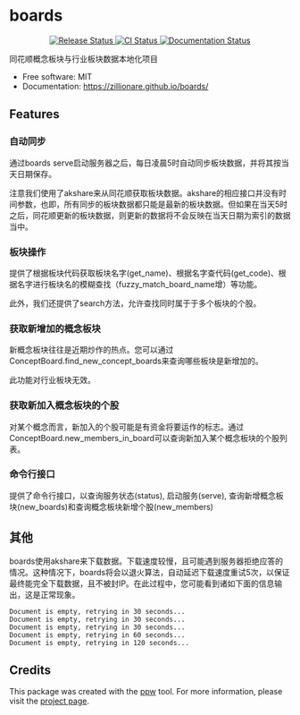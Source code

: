 # boards


<p align="center">
<a href="https://pypi.python.org/pypi/zillionare-ths-boards">
    <img src="https://img.shields.io/pypi/v/boazillionare-ths-boardsrds.svg"
        alt = "Release Status">
</a>

<a href="https://github.com/zillionare/boards/actions">
    <img src="https://github.com/zillionare/boards/actions/workflows/main.yml/badge.svg?branch=release" alt="CI Status">
</a>

<a href="https://zillionare.github.io/boards/">
    <img src="https://img.shields.io/website/https/zillionare.github.io/boards/index.html.svg?label=docs&down_message=unavailable&up_message=available" alt="Documentation Status">
</a>

</p>


同花顺概念板块与行业板块数据本地化项目


* Free software: MIT
* Documentation: <https://zillionare.github.io/boards/>


## Features

### 自动同步
通过boards serve启动服务器之后，每日凌晨5时自动同步板块数据，并将其按当天日期保存。

注意我们使用了akshare来从同花顺获取板块数据。akshare的相应接口并没有时间参数，也即，所有同步的板块数据都只能是最新的板块数据。但如果在当天5时之后，同花顺更新的板块数据，则更新的数据将不会反映在当天日期为索引的数据当中。

### 板块操作
提供了根据板块代码获取板块名字(get_name)、根据名字查代码(get_code)、根据名字进行板块名的模糊查找（fuzzy_match_board_name增）等功能。

此外，我们还提供了search方法，允许查找同时属于于多个板块的个股。

### 获取新增加的概念板块
新概念板块往往是近期炒作的热点。您可以通过ConceptBoard.find_new_concept_boards来查询哪些板块是新增加的。

此功能对行业板块无效。

### 获取新加入概念板块的个股
对某个概念而言，新加入的个股可能是有资金将要运作的标志。通过ConceptBoard.new_members_in_board可以查询新加入某个概念板块的个股列表。

### 命令行接口
提供了命令行接口，以查询服务状态(status), 启动服务(serve), 查询新增概念板块(new_boards)和查询概念板块新增个股(new_members)

## 其他
boards使用akshare来下载数据。下载速度较慢，且可能遇到服务器拒绝应答的情况。这种情况下，boards将会以退火算法，自动延迟下载速度重试5次，以保证最终能完全下载数据，且不被封IP。在此过程中，您可能看到诸如下面的信息输出，这是正常现象。
```text
Document is empty, retrying in 30 seconds...
Document is empty, retrying in 30 seconds...
Document is empty, retrying in 30 seconds...
Document is empty, retrying in 60 seconds...
Document is empty, retrying in 120 seconds...
```

## Credits

This package was created with the [ppw](https://zillionare.github.io/python-project-wizard) tool. For more information, please visit the [project page](https://zillionare.github.io/python-project-wizard/).
